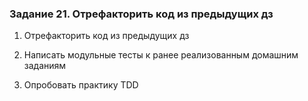 ### Задание 21. Отрефакторить код из предыдущих дз
1. Отрефакторить код из предыдущих дз

2. Написать модульные тесты к ранее реализованным домашним заданиям

3. Опробовать практику TDD
